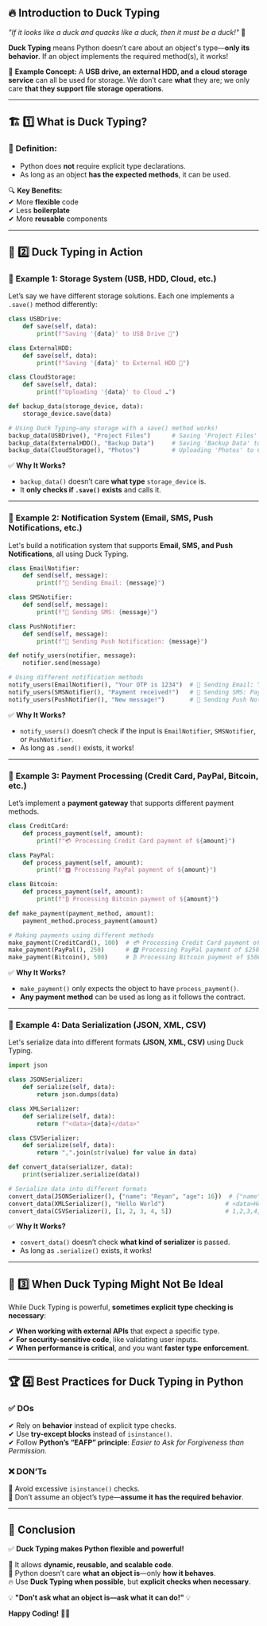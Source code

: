 

## 🔥 **Introduction to Duck Typing**  

*"If it looks like a duck and quacks like a duck, then it must be a duck!"* 🦆  

**Duck Typing** means Python doesn’t care about an object's type—**only its behavior**. If an object implements the required method(s), it works!  

📌 **Example Concept:** A **USB drive, an external HDD, and a cloud storage service** can all be used for storage. We don’t care **what** they are; we only care **that they support file storage operations**.  

---

## 🏗 **1️⃣ What is Duck Typing?**  

### 🔹 **Definition:**  
- Python does **not** require explicit type declarations.  
- As long as an object **has the expected methods**, it can be used.  

🔍 **Key Benefits:**  
✔ More **flexible** code  
✔ Less **boilerplate**  
✔ More **reusable** components  

---

## 🚀 **2️⃣ Duck Typing in Action**  

### 📌 **Example 1: Storage System (USB, HDD, Cloud, etc.)**  
Let’s say we have different storage solutions. Each one implements a `.save()` method differently:  

```python
class USBDrive:
    def save(self, data):
        print(f"Saving '{data}' to USB Drive 💾")

class ExternalHDD:
    def save(self, data):
        print(f"Saving '{data}' to External HDD 📀")

class CloudStorage:
    def save(self, data):
        print(f"Uploading '{data}' to Cloud ☁️")

def backup_data(storage_device, data):
    storage_device.save(data)

# Using Duck Typing—any storage with a save() method works!
backup_data(USBDrive(), "Project Files")      # Saving 'Project Files' to USB Drive 💾
backup_data(ExternalHDD(), "Backup Data")     # Saving 'Backup Data' to External HDD 📀
backup_data(CloudStorage(), "Photos")         # Uploading 'Photos' to Cloud ☁️
```

✅ **Why It Works?**  
- `backup_data()` doesn’t care **what type** `storage_device` is.  
- It **only checks if `.save()` exists** and calls it.  

---

### 📌 **Example 2: Notification System (Email, SMS, Push Notifications, etc.)**  

Let's build a notification system that supports **Email, SMS, and Push Notifications**, all using Duck Typing.  

```python
class EmailNotifier:
    def send(self, message):
        print(f"📧 Sending Email: {message}")

class SMSNotifier:
    def send(self, message):
        print(f"📱 Sending SMS: {message}")

class PushNotifier:
    def send(self, message):
        print(f"🔔 Sending Push Notification: {message}")

def notify_users(notifier, message):
    notifier.send(message)

# Using different notification methods
notify_users(EmailNotifier(), "Your OTP is 1234")  # 📧 Sending Email: Your OTP is 1234
notify_users(SMSNotifier(), "Payment received!")   # 📱 Sending SMS: Payment received!
notify_users(PushNotifier(), "New message!")       # 🔔 Sending Push Notification: New message!
```

✅ **Why It Works?**  
- `notify_users()` doesn’t check if the input is `EmailNotifier`, `SMSNotifier`, or `PushNotifier`.  
- As long as `.send()` exists, it works!  

---

### 📌 **Example 3: Payment Processing (Credit Card, PayPal, Bitcoin, etc.)**  

Let’s implement a **payment gateway** that supports different payment methods.  

```python
class CreditCard:
    def process_payment(self, amount):
        print(f"💳 Processing Credit Card payment of ${amount}")

class PayPal:
    def process_payment(self, amount):
        print(f"🅿️ Processing PayPal payment of ${amount}")

class Bitcoin:
    def process_payment(self, amount):
        print(f"₿ Processing Bitcoin payment of ${amount}")

def make_payment(payment_method, amount):
    payment_method.process_payment(amount)

# Making payments using different methods
make_payment(CreditCard(), 100)  # 💳 Processing Credit Card payment of $100
make_payment(PayPal(), 250)      # 🅿️ Processing PayPal payment of $250
make_payment(Bitcoin(), 500)     # ₿ Processing Bitcoin payment of $500
```

✅ **Why It Works?**  
- `make_payment()` only expects the object to have `process_payment()`.  
- **Any payment method** can be used as long as it follows the contract.  

---

### 📌 **Example 4: Data Serialization (JSON, XML, CSV)**  

Let's serialize data into different formats **(JSON, XML, CSV)** using Duck Typing.  

```python
import json

class JSONSerializer:
    def serialize(self, data):
        return json.dumps(data)

class XMLSerializer:
    def serialize(self, data):
        return f"<data>{data}</data>"

class CSVSerializer:
    def serialize(self, data):
        return ",".join(str(value) for value in data)

def convert_data(serializer, data):
    print(serializer.serialize(data))

# Serialize data into different formats
convert_data(JSONSerializer(), {"name": "Reyan", "age": 16})  # {"name": "Reyan", "age": 16}
convert_data(XMLSerializer(), "Hello World")                 # <data>Hello World</data>
convert_data(CSVSerializer(), [1, 2, 3, 4, 5])               # 1,2,3,4,5
```

✅ **Why It Works?**  
- `convert_data()` doesn’t check **what kind of serializer** is passed.  
- As long as `.serialize()` exists, it works!  

---

## 🛑 **3️⃣ When Duck Typing Might Not Be Ideal**  

While Duck Typing is powerful, **sometimes explicit type checking is necessary**:  

✔ **When working with external APIs** that expect a specific type.  
✔ **For security-sensitive code**, like validating user inputs.  
✔ **When performance is critical**, and you want **faster type enforcement**.  

---

## 🏆 **4️⃣ Best Practices for Duck Typing in Python**  

### ✅ **DOs**  
✔ Rely on **behavior** instead of explicit type checks.  
✔ Use **try-except blocks** instead of `isinstance()`.  
✔ Follow **Python’s “EAFP” principle**: *Easier to Ask for Forgiveness than Permission*.  

### ❌ **DON’Ts**  
🚫 Avoid excessive `isinstance()` checks.  
🚫 Don’t assume an object’s type—**assume it has the required behavior**.  

---

## 🎯 **Conclusion**  

✅ **Duck Typing makes Python flexible and powerful!**  

🚀 It allows **dynamic, reusable, and scalable code**.  
🐍 Python doesn’t care **what an object is**—only **how it behaves**.  
🔥 Use **Duck Typing when possible**, but **explicit checks when necessary**.  

💡 **"Don't ask what an object is—ask what it can do!"** 💡  

**Happy Coding!** 🚀🐍
